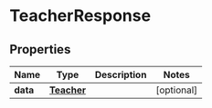 # TeacherResponse

## Properties
Name | Type | Description | Notes
------------ | ------------- | ------------- | -------------
**data** | [**Teacher**](Teacher.md) |  |  [optional]
